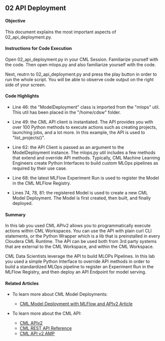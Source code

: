 ## 02 API Deployment

#### Objective

This document explains the most important aspects of 02_api_deployment.py.

#### Instructions for Code Execution

Open 02_api_deployment.py in your CML Session. Familiarize yourself with the code. Then open mlops.py and also familiarize yourself with the code.

Next, reutrn to 02_api_deployment.py and press the play button in order to run the whole script. You will be able to observe code output on the right side of your screen.

#### Code Highlights

* Line 46: the "ModelDeployment" class is imported from the "mlops" util. This util has been placed in the "/home/cdsw" folder.  

* Line 49: the CML API client is instantiated. The API provides you with over 100 Python methods to execute actions such as creating projects, launching jobs, and a lot more. In this example, the API is used to "list_projects()".

* Line 62: the API Client is passed as an argument to the ModelDeployment instance. The mlops.py util includes a few methods that extend and override API methods. Typically, CML Machine Learning Engineers create Python Interfaces to build custom MLOps pipelines as required by their use case.

* Line 68: the latest MLFlow Experiment Run is used to register the Model in the CML MLFlow Registry.

* Lines 74, 78, 81: the registered Model is used to create a new CML Model Deployment. The Model is first created, then built, and finally deployed.

#### Summary

In this lab you used CML APIv2 allows you to programmatically execute actions within CML Workspaces. You can use the API with plain curl CLI statements, or the Python Wrapper which is a lib that is preinstalled in every Cloudera CML Runtime. The API can be used both from 3rd party systems that are external to the CML Workspace, and within the CML Workspace.

CML Data Scientists leverage the API to build MLOPs Pipelines. In this lab you used a simple Python Interface to override API methods in order to build a standardized MLOps pipeline to register an Experiment Run in the MLFlow Registry, and then deploy an API Endpoint for model serving.

#### Related Articles

* To learn more about CML Model Deployments:
  * [CML Model Deployment with MLFlow and APIv2 Article](https://community.cloudera.com/t5/Community-Articles/CML-Model-Deployment-with-MLFlow-and-APIv2/ta-p/385656)
  
* To learn more about the CML API:
  * [CML APIv2](https://docs.cloudera.com/machine-learning/cloud/api/topics/ml-api-v2.html)
  * [CML REST API Reference](https://docs.cloudera.com/machine-learning/cloud/rest-api-reference/index.html)
  * [CML API v2 AMP](https://github.com/cloudera/CML_AMP_APIv2)
